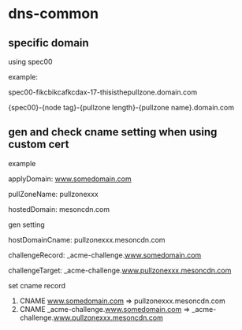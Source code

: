 # dns-common

## specific domain

using spec00

example:

spec00-fikcbikcafkcdax-17-thisisthepullzone.domain.com

{spec00}-{node tag}-{pullzone length}-{pullzone name}.domain.com

## gen and check cname setting when using custom cert

example

applyDomain: www.somedomain.com

pullZoneName: pullzonexxx

hostedDomain: mesoncdn.com

gen setting

hostDomainCname: pullzonexxx.mesoncdn.com

challengeRecord: _acme-challenge.www.somedomain.com

challengeTarget: _acme-challenge.www.pullzonexxx.mesoncdn.com

set cname record
1. CNAME  www.somedomain.com => pullzonexxx.mesoncdn.com
2. CNAME  _acme-challenge.www.somedomain.com => _acme-challenge.www.pullzonexxx.mesoncdn.com
